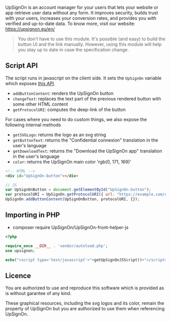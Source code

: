 UpSignOn is an account manager for your users that lets your website or app retrieve user data without any form. It improves security, builds trust with your users, increases your conversion rates, and provides you with verified and up-to-date data. To know more, visit our website: https://upsignon.eu/en/

> You don't have to use this module. It's possible (and easy) to build the button UI and the link manually. However, using this module will help you stay up to date in case the specification change.

## Script API

The script runs in javascript on the client side. It sets the `UpSignOn` variable which exposes [this API](module.d.ts).

- `addButtonContent`: renders the UpSignOn button
- `changeText`: replaces the text part of the previous rendered button with some other HTML content
- `getProtocolURI`: computes the deep-link of the button

For cases where you need to do custom things, we also expose the following internal methods

- `getSVGLogo`: returns the logo as an svg string
- `getButtonText`: returns the "Confidential connexion" translation in the user's language
- `getDownloadText`: returns the "Download the UpSignOn app" translation in the user's language
- `color`: returns the UpSignOn main color 'rgb(0, 171, 169)'

```html
<!-- HTML -->
<div id="UpSignOn-button"></div>
```

```js
// JS
var UpSignOnButton = document.getElementById("UpSignOn-button");
var protocolURI = UpSignOn.getProtocolURI({ url: "https://example.com/upsignon", buttonId: "myButton" });
UpSignOn.addButtonContent(UpSignOnButton, protocolURI, {});
```

## Importing in PHP

- composer require UpSignOn/UpSignOn-front-helper-js

```php
<?php

require_once __DIR__ . 'vendor/autoload.php';
use upsignon;

echo("<script type='text/javascript'>"+getUpSignOnJSScript()+"</script>");
```

## Licence

You are authorized to use and reproduce this software which is provided as is without garantee of any kind.

These graphical resources, including the svg logos and its color, remain the property of UpSignOn but you are authorized to use them when referencing UpSignOn.
